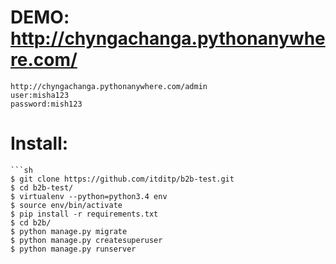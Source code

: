 # DEMO: http://chyngachanga.pythonanywhere.com/
```
http://chyngachanga.pythonanywhere.com/admin
user:misha123
password:mish123
```
# Install:
    ```sh
    $ git clone https://github.com/itditp/b2b-test.git
    $ cd b2b-test/
    $ virtualenv --python=python3.4 env
    $ source env/bin/activate
    $ pip install -r requirements.txt
    $ cd b2b/
    $ python manage.py migrate
    $ python manage.py createsuperuser
    $ python manage.py runserver

```
